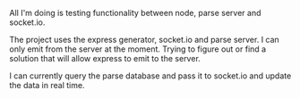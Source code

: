 All I'm doing is testing functionality between node, parse server and socket.io.  

The project uses the express generator, socket.io and parse server.
I can only emit from the server at the moment.  Trying to figure out or find a solution
that will allow express to emit to the server.

I can currently query the parse database and pass it to socket.io and update the data in real time.


